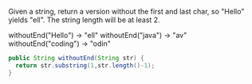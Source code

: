 Given a string, return a version without the first and last char, so "Hello" yields "ell". The string length will be at least 2.

withoutEnd("Hello") → "ell"
withoutEnd("java") → "av"
withoutEnd("coding") → "odin"



```java
public String withoutEnd(String str) {
  return str.substring(1,str.length()-1);
}

```

